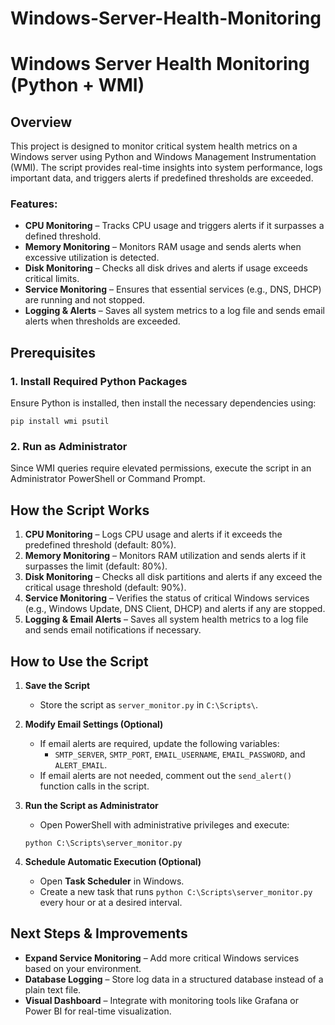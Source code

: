 # Windows-Server-Health-Monitoring


# Windows Server Health Monitoring (Python + WMI)  

## Overview  
This project is designed to monitor critical system health metrics on a Windows server using Python and Windows Management Instrumentation (WMI). The script provides real-time insights into system performance, logs important data, and triggers alerts if predefined thresholds are exceeded.  

### Features:  
- **CPU Monitoring** – Tracks CPU usage and triggers alerts if it surpasses a defined threshold.  
- **Memory Monitoring** – Monitors RAM usage and sends alerts when excessive utilization is detected.  
- **Disk Monitoring** – Checks all disk drives and alerts if usage exceeds critical limits.  
- **Service Monitoring** – Ensures that essential services (e.g., DNS, DHCP) are running and not stopped.  
- **Logging & Alerts** – Saves all system metrics to a log file and sends email alerts when thresholds are exceeded.  

## Prerequisites  

### 1. Install Required Python Packages  
Ensure Python is installed, then install the necessary dependencies using:  
```
pip install wmi psutil
```

### 2. Run as Administrator  
Since WMI queries require elevated permissions, execute the script in an Administrator PowerShell or Command Prompt.  

## How the Script Works  

1. **CPU Monitoring** – Logs CPU usage and alerts if it exceeds the predefined threshold (default: 80%).  
2. **Memory Monitoring** – Monitors RAM utilization and sends alerts if it surpasses the limit (default: 80%).  
3. **Disk Monitoring** – Checks all disk partitions and alerts if any exceed the critical usage threshold (default: 90%).  
4. **Service Monitoring** – Verifies the status of critical Windows services (e.g., Windows Update, DNS Client, DHCP) and alerts if any are stopped.  
5. **Logging & Email Alerts** – Saves all system health metrics to a log file and sends email notifications if necessary.  

## How to Use the Script  

1. **Save the Script**  
   - Store the script as `server_monitor.py` in `C:\Scripts\`.  

2. **Modify Email Settings (Optional)**  
   - If email alerts are required, update the following variables:  
     - `SMTP_SERVER`, `SMTP_PORT`, `EMAIL_USERNAME`, `EMAIL_PASSWORD`, and `ALERT_EMAIL`.  
   - If email alerts are not needed, comment out the `send_alert()` function calls in the script.  

3. **Run the Script as Administrator**  
   - Open PowerShell with administrative privileges and execute:  
   ```
   python C:\Scripts\server_monitor.py
   ```

4. **Schedule Automatic Execution (Optional)**  
   - Open **Task Scheduler** in Windows.  
   - Create a new task that runs `python C:\Scripts\server_monitor.py` every hour or at a desired interval.  

## Next Steps & Improvements  

- **Expand Service Monitoring** – Add more critical Windows services based on your environment.  
- **Database Logging** – Store log data in a structured database instead of a plain text file.  
- **Visual Dashboard** – Integrate with monitoring tools like Grafana or Power BI for real-time visualization.  
